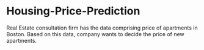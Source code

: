 # Housing-Price-Prediction
Real Estate consultation firm has the data comprising price of apartments in Boston. Based on this data, company wants to decide the price of new apartments.
